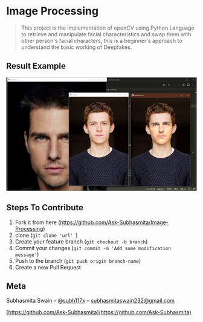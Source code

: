 # Image Processing 
>This project is the implementation of openCV using Python Language to retrieve and manipulate
facial characteristics and swap them with other person's facial characters, this is a beginner's approach to understand the basic working of Deepfakes.

<!--[![NPM Version][npm-image]][npm-url]
[![Build Status][travis-image]][travis-url]
[![Downloads Stats][npm-downloads]][npm-url] -->


<!--## Installation-->


## Result Example
<img height = "300px" src = "Assets/Annotation 2020-08-09 215636.jpg">

<!--## Development setup-->


## Steps To Contribute

1. Fork it from here (<https://github.com/Ask-Subhasmita/Image-Processing>)
2. clone (`git clone 'url' `)
2. Create your feature branch (`git checkout -b branch`)
3. Commit your changes (`git commit -m 'Add some modification message'`)
4. Push to the branch (`git push origin branch-name`)
5. Create a new Pull Request

## Meta

Subhasmita Swain – [@subh117x](https://twitter.com/subh117x) – subhasmitaswain232@gmail.com

[https://github.com/Ask-Subhasmita](https://github.com/Ask-Subhasmita)


